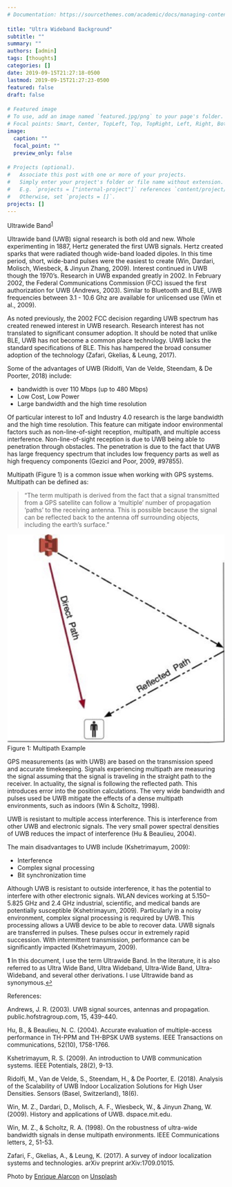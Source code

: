 ```yaml
---
# Documentation: https://sourcethemes.com/academic/docs/managing-content/

title: "Ultra Wideband Background"
subtitle: ""
summary: ""
authors: [admin]
tags: [thoughts]
categories: []
date: 2019-09-15T21:27:18-0500
lastmod: 2019-09-15T21:27:23-0500
featured: false
draft: false

# Featured image
# To use, add an image named `featured.jpg/png` to your page's folder.
# Focal points: Smart, Center, TopLeft, Top, TopRight, Left, Right, BottomLeft, Bottom, BottomRight.
image:
  caption: ""
  focal_point: ""
  preview_only: false

# Projects (optional).
#   Associate this post with one or more of your projects.
#   Simply enter your project's folder or file name without extension.
#   E.g. `projects = ["internal-project"]` references `content/project/deep-learning/index.md`.
#   Otherwise, set `projects = []`.
projects: []
---
```

Ultrawide Band<sup id="a1">[1](#f1)</sup>

Ultrawide band (UWB) signal research is both old and new. Whole experimenting in 1887, Hertz generated the first UWB signals. Hertz created sparks that were radiated though wide-band loaded dipoles. In this time period, short, wide-band pulses were the easiest to create (Win, Dardari, Molisch, Wiesbeck, & Jinyun Zhang, 2009). Interest continued in UWB though the 1970’s. Research in UWB expanded greatly in 2002. In February 2002, the Federal Communications Commission (FCC) issued the first authorization for UWB (Andrews, 2003). Similar to Bluetooth and BLE, UWB frequencies between 3.1 - 10.6 Ghz are available for unlicensed use (Win et al., 2009).

As noted previously, the 2002 FCC decision regarding UWB spectrum has created renewed interest in UWB research. Research interest has not translated to significant consumer adoption. It should be noted that unlike BLE, UWB has not become a common place technology. UWB lacks the standard specifications of BLE. This has hampered the broad consumer adoption of the technology (Zafari, Gkelias, & Leung, 2017).

Some of the advantages of UWB (Ridolfi, Van de Velde, Steendam, & De Poorter, 2018) include:

- bandwidth is over 110 Mbps (up to 480 Mbps)
- Low Cost, Low Power
- Large bandwidth and the high time resolution

Of particular interest to IoT and Industry 4.0 research is the large bandwidth and the high time resolution. This feature can mitigate indoor environmental factors such as non-line-of-sight reception, multipath, and multiple access interference. Non-line-of-sight reception is due to UWB being able to penetration through obstacles. The penetration is due to the fact that UWB has large frequency spectrum that includes low frequency parts as well as high frequency components (Gezici and Poor, 2009, #97855).

Multipath (Figure 1) is a common issue when working with GPS systems. Multipath can be defined as:

>“The term multipath is derived from the fact that a signal transmitted from a GPS satellite can follow a ‘multiple’ number of propagation ‘paths’ to the receiving antenna. This is possible because the signal can be reflected back to the antenna off surrounding objects, including the earth’s surface.”

![Multipath Example](multipath.jpg)
Figure 1: Multipath Example

GPS measurements (as with UWB) are based on the transmission speed and accurate timekeeping. Signals experiencing multipath are measuring the signal assuming that the signal is traveling in the straight path to the receiver. In actuality, the signal is following the reflected path. This introduces error into the position calculations. The very wide bandwidth and pulses used be UWB mitigate the effects of a dense multipath environments, such as indoors (Win & Scholtz, 1998).

UWB is resistant to multiple access interference. This is interference from other UWB and electronic signals. The very small power spectral densities of UWB reduces the impact of interference (Hu & Beaulieu, 2004).

The main disadvantages to UWB include (Kshetrimayum, 2009):

- Interference
- Complex signal processing
- Bit synchronization time

Although UWB is resistant to outside interference, it has the potential to interfere with other electronic signals. WLAN devices working at 5.150–5.825 GHz and 2.4 GHz industrial, scientific, and medical bands are potentially susceptible (Kshetrimayum, 2009). Particularly in a noisy environment, complex signal processing is required by UWB. This processing allows a UWB device to be able to recover data. UWB signals are transferred in pulses. These pulses occur in extremely rapid succession. With intermittent transmission, performance can be significantly impacted (Kshetrimayum, 2009).

<b id="f1">1</b> In this document, I use the term Ultrawide Band. In the literature, it is also referred to as Ultra Wide Band, Ultra Wideband, Ultra-Wide Band, Ultra-Wideband, and several other derivations. I use Ultrawide band as synonymous.[↩](#a1)

References:

Andrews, J. R. (2003). UWB signal sources, antennas and propagation. public.hofstragroup.com, 15, 439-440.

Hu, B., & Beaulieu, N. C. (2004). Accurate evaluation of multiple-access performance in TH-PPM and TH-BPSK UWB systems. IEEE Transactions on communications, 52(10), 1758-1766.

Kshetrimayum, R. S. (2009). An introduction to UWB communication systems. IEEE Potentials, 28(2), 9-13.

Ridolfi, M., Van de Velde, S., Steendam, H., & De Poorter, E. (2018). Analysis of the Scalability of UWB Indoor Localization Solutions for High User Densities. Sensors (Basel, Switzerland), 18(6).

Win, M. Z., Dardari, D., Molisch, A. F., Wiesbeck, W., & Jinyun Zhang, W. (2009). History and applications of UWB. dspace.mit.edu.

Win, M. Z., & Scholtz, R. A. (1998). On the robustness of ultra-wide bandwidth signals in dense multipath environments. IEEE Communications letters, 2, 51-53.

Zafari, F., Gkelias, A., & Leung, K. (2017). A survey of indoor localization systems and technologies. arXiv preprint arXiv:1709.01015.

Photo by [Enrique Alarcon](https://unsplash.com/@qikealarcon?utm_source=unsplash&utm_medium=referral&utm_content=creditCopyText) on [Unsplash](https://unsplash.com/search/photos/iphone-map?utm_source=unsplash&utm_medium=referral&utm_content=creditCopyText)

